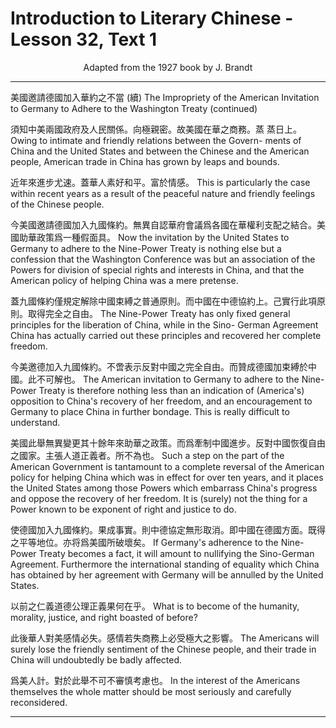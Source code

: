 # Introduction to Literary Chinese - Lesson 32, Text 1

<center>Adapted from the 1927 book by J. Brandt</center>

<!-- 美國邀請德國加入華約之不當(續)

須知中美兩國政府及人民關係向極親密故美國在華之商務蒸
蒸日上近年來進步尤速蓋華人素好和平富於情感今美國邀請
德國加入九國條約無異自認華府會議爲各國在華權利支配之
結合美國助華政策爲一種假面具蓋九國條約僅規定解除中國
束縛之普通原則而中國在中德協約上己實行此項原則取得完
全之自由今美邀德加入九國條約不啻表示反對中國之完全自
由而贊成德國加束縛於中國此不可解也美國此舉無異變更其
十餘年來助華之政策而爲牽制中國進步反對中國恢復自由之
國家主張人道正義者所不為也使德國加入九國條約果成事實
則中德協定無形取消即中國在德國方面既得之平等地位亦将

爲美國所破壞
矣以前之仁義
道德公理正義
果何在乎此後
華人對美感情
必失感情若失
商務上必受極
大之影響爲美
人計對於此舉
不可不審慎考
慮也

 -->

<!-- 美國邀請德國加入華約之不當(續)

須知中美兩國政府及人民關係。向極親密。故美國在華之商務。蒸
蒸日上。近年來進步尤速。蓋華人素好和平。富於情感。今美國邀請
德國加入九國條約。無異自認華府會議爲各國在華權利支配之
結合。美國助華政策爲一種假面具。蓋九國條約僅規定解除中國
束縛之普通原則。而中國在中德協約上。己實行此項原則。取得完
全之自由。今美邀德加入九國條約。不啻表示反對中國之完全自
由。而贊成德國加束縛於中國。此不可解也。美國此舉無異變更其
十餘年來助華之政策。而爲牽制中國進步。反對中國恢復自由之
國家。主張人道正義者。所不為也。使德國加入九國條約。果成事實。
則中德協定無形取消。即中國在德國方面。既得之平等地位。亦将

爲美國所破壞
矣。以前之仁義
道德公理正義
果何在乎。此後
華人對美感情
必失。感情若失
商務上必受極
大之影響。爲美
人計。對於此舉
不可不審慎考
慮也。

 -->

<!-- 美國邀請德國加入華約之不當(續)

須知中美兩國政府及人民關係。向極親密。故美國在華之商務。蒸蒸日上。近年來進步尤速。蓋華人素好和平。富於情感。今美國邀請德國加入九國條約。無異自認華府會議爲各國在華權利支配之結合。美國助華政策爲一種假面具。蓋九國條約僅規定解除中國束縛之普通原則。而中國在中德協約上。己實行此項原則。取得完全之自由。今美邀德加入九國條約。不啻表示反對中國之完全自由。而贊成德國加束縛於中國。此不可解也。美國此舉無異變更其十餘年來助華之政策。而爲牽制中國進步。反對中國恢復自由之國家。主張人道正義者。所不為也。使德國加入九國條約。果成事實。則中德協定無形取消。即中國在德國方面。既得之平等地位。亦将爲美國所破壞矣。以前之仁義道德公理正義果何在乎。此後華人對美感情必失。感情若失商務上必受極大之影響。爲美人計。對於此舉不可不審慎考慮也。

 -->

<!--
THE IMPROPRIETY OF THE AMERICAN INVITATION TO GERMANY TO ADHERE TO THE WASHINGTON TREATY (continued). Owing to intimate and friendly relations between the Govern- ments of China and the United States and between the Chinese and the American people, American trade in China has grown by leaps and bounds. This is particularly the case within recent years as a result of the peaceful nature and friendly feelings of the Chinese people. Now the invita- tion by the United States to Germany to adhere to the Nine-Power Treaty is nothing else (無異) but a confession(自 刃) that the Washington Conference was but an association of the Powers for division of special rights and interests in China, and that the American policy of helping China was a mere pretense. The Nine-Power Treaty has only() fixed general principles for the liberation of China, while (m) in the Sino- German Agreement China has actually carried out these principles and recovered her complete freedom. The American invitation to Germany to adhere to the Nine-Power Treaty is therefore nothing less (不啻) than an indication of (America's) opposition to China's recovery of her freedom, and an encourage- ment to Germany to place China in further bondage. This is really difficult to understand. Such a step on the part of the American Government is tantamount (無異) to a complete reversal(變更) of the American policy for helping China which was in effect for over ten years, and it places the United States among those Powers which embarrass China's progress and oppose the recovery of her freedom. It is (surely) not the thing for a Power krown to be exponent of right and justice to do. If Germany's adherence to the Nine-Power Treaty becomes a fact, it will amount to nullifying the Sino-German Agreement. Furthermore the international standing of equality which China has obtained by her agreement with Germany will be annuled

 by the United States. What is to become of the humanity, morality, justice, and right boasted of before? The Americans will surely lose the friendly sentiment of the Chinese people, and their trade in China will undoubtedly be badly affected. In the interest of the Americans themselves the whole matter should be most seriously and carefully reconsidered."
  -->

---

美國邀請德國加入華約之不當 (續)
The Impropriety of the American Invitation to Germany to Adhere to the Washington Treaty (continued)

須知中美兩國政府及人民關係。向極親密。故美國在華之商務。蒸
蒸日上。
Owing to intimate and friendly relations between the Govern- ments of China and the United States and between the Chinese and the American people, American trade in China has grown by leaps and bounds.

近年來進步尤速。蓋華人素好和平。富於情感。
This is particularly the case within recent years as a result of the peaceful nature and friendly feelings of the Chinese people.

今美國邀請德國加入九國條約。無異自認華府會議爲各國在華權利支配之結合。美國助華政策爲一種假面具。
Now the invitation by the United States to Germany to adhere to the Nine-Power Treaty is nothing else but a confession that the Washington Conference was but an association of the Powers for division of special rights and interests in China, and that the American policy of helping China was a mere pretense.

蓋九國條約僅規定解除中國束縛之普通原則。而中國在中德協約上。己實行此項原則。取得完全之自由。
The Nine-Power Treaty has only fixed general principles for the liberation of China, while in the Sino- German Agreement China has actually carried out these principles and recovered her complete freedom.

今美邀德加入九國條約。不啻表示反對中國之完全自由。而贊成德國加束縛於中國。此不可解也。
The American invitation to Germany to adhere to the Nine-Power Treaty is therefore nothing less than an indication of (America's) opposition to China's recovery of her freedom, and an encouragement to Germany to place China in further bondage. This is really difficult to understand.

美國此舉無異變更其十餘年來助華之政策。而爲牽制中國進步。反對中國恢復自由之國家。主張人道正義者。所不為也。
Such a step on the part of the American Government is tantamount to a complete reversal of the American policy for helping China which was in effect for over ten years, and it places the United States among those Powers which embarrass China's progress and oppose the recovery of her freedom. It is (surely) not the thing for a Power known to be exponent of right and justice to do.

使德國加入九國條約。果成事實。則中德協定無形取消。即中國在德國方面。既得之平等地位。亦将爲美國所破壞矣。
If Germany's adherence to the Nine-Power Treaty becomes a fact, it will amount to nullifying the Sino-German Agreement. Furthermore the international standing of equality which China has obtained by her agreement with Germany will be annulled by the United States.

以前之仁義道德公理正義果何在乎。
What is to become of the humanity, morality, justice, and right boasted of before?

此後華人對美感情必失。感情若失商務上必受極大之影響。
The Americans will surely lose the friendly sentiment of the Chinese people, and their trade in China will undoubtedly be badly affected.

爲美人計。對於此舉不可不審慎考慮也。
In the interest of the Americans themselves the whole matter should be most seriously and carefully reconsidered.

---
